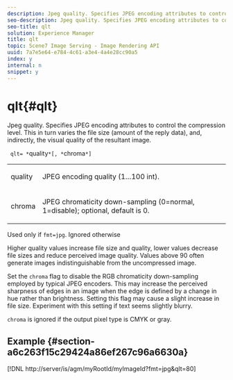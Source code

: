 ```yaml
---
description: Jpeg quality. Specifies JPEG encoding attributes to control the compression level. This in turn varies the file size (amount of the reply data), and, indirectly, the visual quality of the resultant image.
seo-description: Jpeg quality. Specifies JPEG encoding attributes to control the compression level. This in turn varies the file size (amount of the reply data), and, indirectly, the visual quality of the resultant image.
seo-title: qlt
solution: Experience Manager
title: qlt
topic: Scene7 Image Serving - Image Rendering API
uuid: 7a7e5e64-e784-4c61-a3e4-4a4e28cc90a5
index: y
internal: n
snippet: y
---
```


# qlt{#qlt}

Jpeg quality. Specifies JPEG encoding attributes to control the compression level. This in turn varies the file size (amount of the reply data), and, indirectly, the visual quality of the resultant image.

 ` qlt= *`quality`*[, *`chroma`*]`

<table id="simpletable_D080D15922CE4EF4B707282A4D45739A"> 
 <tr class="strow"> 
  <td class="stentry"> <p> <span class="codeph"> <span class="varname"> quality </span> </span> </p> </td> 
  <td class="stentry"> <p>JPEG encoding quality (1…100 int). </p> </td> 
 </tr> 
 <tr class="strow"> 
  <td class="stentry"> <p> <span class="codeph"> <span class="varname"> chroma </span> </span> </p> </td> 
  <td class="stentry"> <p>JPEG chromaticity down-sampling (0=normal, 1=disable); optional, default is 0. </p> </td> 
 </tr> 
</table>

Used only if `fmt=jpg`. Ignored otherwise

Higher quality values increase file size and quality, lower values decrease file sizes and reduce perceived image quality. Values above 90 often generate images indistinguishable from the uncompressed image.

Set the `chroma` flag to disable the RGB chromaticity down-sampling employed by typical JPEG encoders. This may increase the perceived sharpness of edges in an image when the edge is defined by a change in hue rather than brightness. Setting this flag may cause a slight increase in file size. Experiment with this setting if text seems slightly blurry.

`chroma` is ignored if the output pixel type is CMYK or gray.

## Example {#section-a6c263f15c29424a86ef267c96a6630a}

[!DNL http://server/is/agm/myRootId/myImageId?fmt=jpg&qlt=80] 
